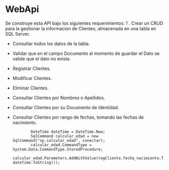 # WebApi
Se construye esta API bajo los siguientes requerimientos:
1 . Crear un CRUD para la gestionar la informacion de Clientes, almacenada en una tabla en SQL Server.
  - Consultar todos los datos de la tabla.
  - Validar que en el campo Documento al momento de guardar el Dato se valide que el dato no exista.
  - Registrar Clientes.
  - Modificar Clientes.
  - Eliminar Clientes.
  - Consultar Clientes por Nombres o Apellidos.
  - Consultar Clientes por su Documento de Identidad.
  - Consultar Clientes por rango de fechas, tomando las fechas de nacimiento.
                
                DateTime dateTime = DateTime.Now;
                SqlCommand calcular_edad = new SqlCommand("sp_calcular_edad", conectar);
                calcular_edad.CommandType = System.Data.CommandType.StoredProcedure;
                calcular_edad.Parameters.AddWithValue(regCliente.fecha_nacimiento.ToString(), dateTime.ToString());
